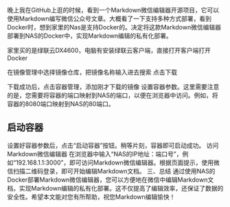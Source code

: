 

晚上我在GitHub上逛的时候，看到一个Markdown微信编辑器开源项目，它可以使用Markdown编写微信公众号文章。大概看了一下支持多种方式部署，看到Docker时，想到家里的Nas是支持Docker的。决定将这款Markdown微信编辑器部署到NAS的Docker中，实现Markdown编辑的私有化部署。

家里买的是绿联云DX4600，电脑有安装绿联云客户端，直接打开客户端打开Docker

在镜像管理中选择镜像仓库，把镜像名称输入进去搜索
点击下载


下载成功后，点击容器管理，添加刚才下载的镜像
设置容器参数。这里需要注意的是，您需要将容器的端口映射到NAS的端口，以便在浏览器中访问。例如，将容器的8080端口映射到NAS的80端口。
## 启动容器
设置好容器参数后，点击“启动容器”按钮。稍等片刻，容器即可启动成功。
访问Markdown微信编辑器
在浏览器中输入“NAS的IP地址：端口号”，例如“192.168.1.1:3000”，即可访问Markdown微信编辑器。根据页面提示，使用微信扫描二维码登录，即可开始编辑Markdown文档。
三、总结
通过使用NAS的Docker部署Markdown微信编辑器，您可以方便地在微信中编辑Markdown文档，实现Markdown编辑的私有化部署。这不仅提高了编辑效率，还保证了数据的安全性。希望本文能对您有所帮助，祝您Markdown编辑愉快！